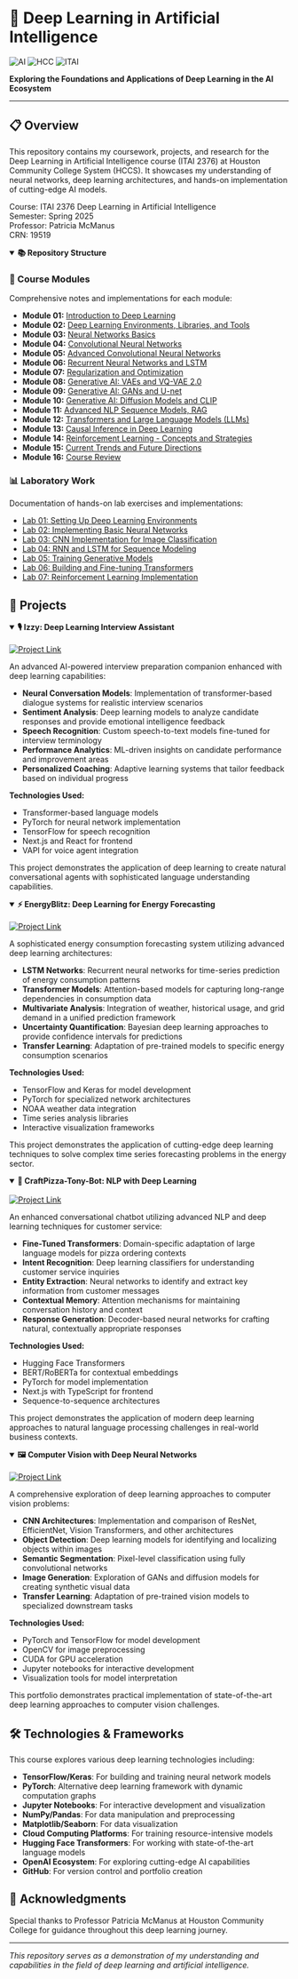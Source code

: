 # 🧠 Deep Learning in Artificial Intelligence

![AI](https://img.shields.io/badge/Deep-Learning-blue?style=for-the-badge&logo=tensorflow&logoColor=white)
![HCC](https://img.shields.io/badge/Houston-Community_College-red?style=for-the-badge)
![ITAI](https://img.shields.io/badge/ITAI-2376-green?style=for-the-badge)

<p>
  <b>Exploring the Foundations and Applications of Deep Learning in the AI Ecosystem</b>
</p>

---

## 📋 Overview

This repository contains my coursework, projects, and research for the Deep Learning in Artificial Intelligence course (ITAI 2376) at Houston Community College System (HCCS). It showcases my understanding of neural networks, deep learning architectures, and hands-on implementation of cutting-edge AI models.

Course: ITAI 2376 Deep Learning in Artificial Intelligence  
Semester: Spring 2025  
Professor: Patricia McManus  
CRN: 19519  

<details open>
<summary><b>📚 Repository Structure</b></summary>

### 📂 Course Modules

Comprehensive notes and implementations for each module:

- **Module 01:** [Introduction to Deep Learning](./modules/mod01-intro-deep-learning/)
- **Module 02:** [Deep Learning Environments, Libraries, and Tools](./modules/mod02-environments-libraries-tools/)
- **Module 03:** [Neural Networks Basics](./modules/mod03-neural-networks-basics/)
- **Module 04:** [Convolutional Neural Networks](./modules/mod04-convolutional-neural-networks/)
- **Module 05:** [Advanced Convolutional Neural Networks](./modules/mod05-advanced-cnn/)
- **Module 06:** [Recurrent Neural Networks and LSTM](./modules/mod06-rnn-lstm/)
- **Module 07:** [Regularization and Optimization](./modules/mod07-regularization-optimization/)
- **Module 08:** [Generative AI: VAEs and VQ-VAE 2.0](./modules/mod08-vaes-vqvae/)
- **Module 09:** [Generative AI: GANs and U-net](./modules/mod09-gans-unet/)
- **Module 10:** [Generative AI: Diffusion Models and CLIP](./modules/mod10-diffusion-clip/)
- **Module 11:** [Advanced NLP Sequence Models, RAG](./modules/mod11-nlp-rag/)
- **Module 12:** [Transformers and Large Language Models (LLMs)](./modules/mod12-transformers-llms/)
- **Module 13:** [Causal Inference in Deep Learning](./modules/mod13-causal-inference/)
- **Module 14:** [Reinforcement Learning - Concepts and Strategies](./modules/mod14-reinforcement-learning/)
- **Module 15:** [Current Trends and Future Directions](./modules/mod15-trends-directions/)
- **Module 16:** [Course Review](./modules/mod16-course-review/)

### 📊 Laboratory Work

Documentation of hands-on lab exercises and implementations:

- [Lab 01: Setting Up Deep Learning Environments](./labs/lab01-setup/)
- [Lab 02: Implementing Basic Neural Networks](./labs/lab02-basic-nn/)
- [Lab 03: CNN Implementation for Image Classification](./labs/lab03-cnn-image/)
- [Lab 04: RNN and LSTM for Sequence Modeling](./labs/lab04-rnn-lstm/)
- [Lab 05: Training Generative Models](./labs/lab05-generative-models/)
- [Lab 06: Building and Fine-tuning Transformers](./labs/lab06-transformers/)
- [Lab 07: Reinforcement Learning Implementation](./labs/lab07-reinforcement/)

</details>

## 🚀 Projects

<details open>
<summary><b>🎙️ Izzy: Deep Learning Interview Assistant</b></summary>
<br>

<a href="./projects/izzy-dl">
  <img src="https://img.shields.io/badge/Project-Izzy-brightgreen?style=for-the-badge&logo=openai" alt="Project Link">
</a>

An advanced AI-powered interview preparation companion enhanced with deep learning capabilities:

- **Neural Conversation Models**: Implementation of transformer-based dialogue systems for realistic interview scenarios
- **Sentiment Analysis**: Deep learning models to analyze candidate responses and provide emotional intelligence feedback
- **Speech Recognition**: Custom speech-to-text models fine-tuned for interview terminology
- **Performance Analytics**: ML-driven insights on candidate performance and improvement areas
- **Personalized Coaching**: Adaptive learning systems that tailor feedback based on individual progress

**Technologies Used:**
- Transformer-based language models
- PyTorch for neural network implementation
- TensorFlow for speech recognition
- Next.js and React for frontend
- VAPI for voice agent integration

This project demonstrates the application of deep learning to create natural conversational agents with sophisticated language understanding capabilities.
</details>

<details open>
<summary><b>⚡ EnergyBlitz: Deep Learning for Energy Forecasting</b></summary>
<br>

<a href="./projects/energyblitz-dl">
  <img src="https://img.shields.io/badge/Project-EnergyBlitz-brightgreen?style=for-the-badge&logo=tensorflow" alt="Project Link">
</a>

A sophisticated energy consumption forecasting system utilizing advanced deep learning architectures:

- **LSTM Networks**: Recurrent neural networks for time-series prediction of energy consumption patterns
- **Transformer Models**: Attention-based models for capturing long-range dependencies in consumption data
- **Multivariate Analysis**: Integration of weather, historical usage, and grid demand in a unified prediction framework
- **Uncertainty Quantification**: Bayesian deep learning approaches to provide confidence intervals for predictions
- **Transfer Learning**: Adaptation of pre-trained models to specific energy consumption scenarios

**Technologies Used:**
- TensorFlow and Keras for model development
- PyTorch for specialized network architectures
- NOAA weather data integration
- Time series analysis libraries
- Interactive visualization frameworks

This project demonstrates the application of cutting-edge deep learning techniques to solve complex time series forecasting problems in the energy sector.
</details>

<details open>
<summary><b>🍕 CraftPizza-Tony-Bot: NLP with Deep Learning</b></summary>
<br>

<a href="./projects/tonybot-dl">
  <img src="https://img.shields.io/badge/Project-TonyBot-brightgreen?style=for-the-badge&logo=huggingface" alt="Project Link">
</a>

An enhanced conversational chatbot utilizing advanced NLP and deep learning techniques for customer service:

- **Fine-Tuned Transformers**: Domain-specific adaptation of large language models for pizza ordering contexts
- **Intent Recognition**: Deep learning classifiers for understanding customer service inquiries
- **Entity Extraction**: Neural networks to identify and extract key information from customer messages
- **Contextual Memory**: Attention mechanisms for maintaining conversation history and context
- **Response Generation**: Decoder-based neural networks for crafting natural, contextually appropriate responses

**Technologies Used:**
- Hugging Face Transformers
- BERT/RoBERTa for contextual embeddings
- PyTorch for model implementation
- Next.js with TypeScript for frontend
- Sequence-to-sequence architectures

This project demonstrates the application of modern deep learning approaches to natural language processing challenges in real-world business contexts.
</details>

<details open>
<summary><b>🖼️ Computer Vision with Deep Neural Networks</b></summary>
<br>

<a href="./projects/cv-portfolio">
  <img src="https://img.shields.io/badge/Project-CV_Portfolio-brightgreen?style=for-the-badge&logo=opencv" alt="Project Link">
</a>

A comprehensive exploration of deep learning approaches to computer vision problems:

- **CNN Architectures**: Implementation and comparison of ResNet, EfficientNet, Vision Transformers, and other architectures
- **Object Detection**: Deep learning models for identifying and localizing objects within images
- **Semantic Segmentation**: Pixel-level classification using fully convolutional networks
- **Image Generation**: Exploration of GANs and diffusion models for creating synthetic visual data
- **Transfer Learning**: Adaptation of pre-trained vision models to specialized downstream tasks

**Technologies Used:**
- PyTorch and TensorFlow for model development
- OpenCV for image preprocessing
- CUDA for GPU acceleration
- Jupyter notebooks for interactive development
- Visualization tools for model interpretation

This portfolio demonstrates practical implementation of state-of-the-art deep learning approaches to computer vision challenges.
</details>

## 🛠️ Technologies & Frameworks

This course explores various deep learning technologies including:

- **TensorFlow/Keras**: For building and training neural network models
- **PyTorch**: Alternative deep learning framework with dynamic computation graphs
- **Jupyter Notebooks**: For interactive development and visualization
- **NumPy/Pandas**: For data manipulation and preprocessing
- **Matplotlib/Seaborn**: For data visualization
- **Cloud Computing Platforms**: For training resource-intensive models
- **Hugging Face Transformers**: For working with state-of-the-art language models
- **OpenAI Ecosystem**: For exploring cutting-edge AI capabilities
- **GitHub**: For version control and portfolio creation

## 🙏 Acknowledgments

Special thanks to Professor Patricia McManus at Houston Community College for guidance throughout this deep learning journey.

---

<div>
  <i>This repository serves as a demonstration of my understanding and capabilities in the field of deep learning and artificial intelligence.</i>
</div>
